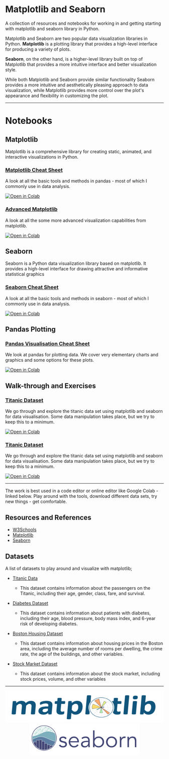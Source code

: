 # Matplotlib and Seaborn

A collection of resources and notebooks for working in and getting starting with matplotlib and seaborn library in Python.

Matplotlib and Seaborn are two popular data visualization libraries in Python. **Matplotlib** is a plotting library that provides a high-level interface for producing a variety of plots.

**Seaborn**, on the other hand, is a higher-level library built on top of Matplotlib that provides a more intuitive interface and better visualization style. 

While both Matplotlib and Seaborn provide similar functionality Seaborn provides a more intuitive and aesthetically pleasing approach to data visualization, while Matplotlib provides more control over the plot's appearance and flexibility in customizing the plot.

***
# Notebooks







## Matplotlib

Matplotlib is a comprehensive library for creating static, animated, and interactive visualizations in Python. 


### [Matplotlib Cheat Sheet](https://github.com/pavsingh7/Matplotlib/blob/main/matplot_cs.ipynb) 

A look at all the basic tools and methods in pandas - most of which I commonly use in data analysis. 

[![Open in Colab](https://colab.research.google.com/assets/colab-badge.svg)](https://colab.research.google.com/github/pavsingh7/Matplotlib/blob/master/matplot_cs.ipynb)


### [Advanced Matplotlib](https://github.com/pavsingh7/Matplotlib/blob/main/matplot_adv.ipynb) 

A look at all the some more advanced visualization capabilities from matplotlib.

[![Open in Colab](https://colab.research.google.com/assets/colab-badge.svg)](https://colab.research.google.com/github/pavsingh7/Matplotlib/blob/master/matplot_adv.ipynb)


## Seaborn

Seaborn is a Python data visualization library based on matplotlib. It provides a high-level interface for drawing attractive and informative statistical graphics

### [Seaborn Cheat Sheet](https://github.com/pavsingh7/Matplotlib/blob/main/seaborn_cs.ipynb) 

A look at all the basic tools and methods in seaborn - most of which I commonly use in data analysis. 

[![Open in Colab](https://colab.research.google.com/assets/colab-badge.svg)](https://colab.research.google.com/github/pavsingh7/Matplotlib/blob/master/seaborn_cs.ipynb)


## Pandas Plotting

### [Pandas Visualisation Cheat Sheet](https://github.com/pavsingh7/Matplotlib/blob/main/pandas_vs.ipynb) 

We look at pandas for plotting data. We cover very elementary charts and graphics and some options for these plots. 

[![Open in Colab](https://colab.research.google.com/assets/colab-badge.svg)](https://colab.research.google.com/github/pavsingh7/Matplotlib/blob/master/pandas_vs.ipynb)


## Walk-through and Exercises

### [Titanic Dataset](https://github.com/pavsingh7/Matplotlib/blob/main/matplot_titanic.ipynb) 

We go through and explore the titanic data set using matplotlib and seaborn for data visualisation. Some data manipulation takes place, but we try to keep this to a minimum. 

[![Open in Colab](https://colab.research.google.com/assets/colab-badge.svg)](https://colab.research.google.com/github/pavsingh7/Matplotlib/blob/master/matplot_titanic.ipynb)


### [Titanic Dataset](https://github.com/pavsingh7/Matplotlib/blob/main/matplot_titanic.ipynb) 

We go through and explore the titanic data set using matplotlib and seaborn for data visualisation. Some data manipulation takes place, but we try to keep this to a minimum. 

[![Open in Colab](https://colab.research.google.com/assets/colab-badge.svg)](https://colab.research.google.com/github/pavsingh7/Matplotlib/blob/master/matplot_titanic.ipynb)




***

The work is best used in a code editor or online editor like Google Colab - linked below. Play around with the tools, download different data sets, try new things - get comfortable. 






## Resources and References

- [W3Schools](https://www.w3schools.com)
- [Matplotlib](https://matplotlib.org)
- [Seaborn](https://seaborn.pydata.org)



## Datasets

A list of datasets to  play around and visualize with matplotlib;

- [Titanic Data](https://www.kaggle.com/datasets/brendan45774/test-file)

    * This dataset contains information about the passengers on the Titanic, including their age, gender, class, fare, and survival.

- [Diabetes Dataset](https://www.kaggle.com/datasets/mathchi/diabetes-data-set)
    * This dataset contains information about patients with diabetes, including their age, blood pressure, body mass index, and 6-year risk of developing diabetes.


- [Boston Housing Dataset](https://www.kaggle.com/c/boston-housing)
    * This dataset contains information about housing prices in the Boston area, including the average number of rooms per dwelling, the crime rate, the age of the buildings, and other variables.

- [Stock Market Dataset](https://www.kaggle.com/datasets/paultimothymooney/stock-market-data)
    * This dataset contains information about the stock market, including stock prices, volume, and other variables

***

<center>
<img src="/img/matplot.svg" width="600" height="100">

<img src="/img/seaborn.png" width="350" height="100">
</center>
